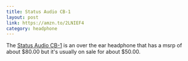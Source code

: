 ```yaml
---
title: Status Audio CB-1
layout: post
link: https://amzn.to/2LNIEF4
category: headphone
---
```


The [Status Audio CB-1](https://amzn.to/2LNIEF4) is an over the ear headphone that has a msrp of about $80.00 but it's usually on sale for about $50.00.